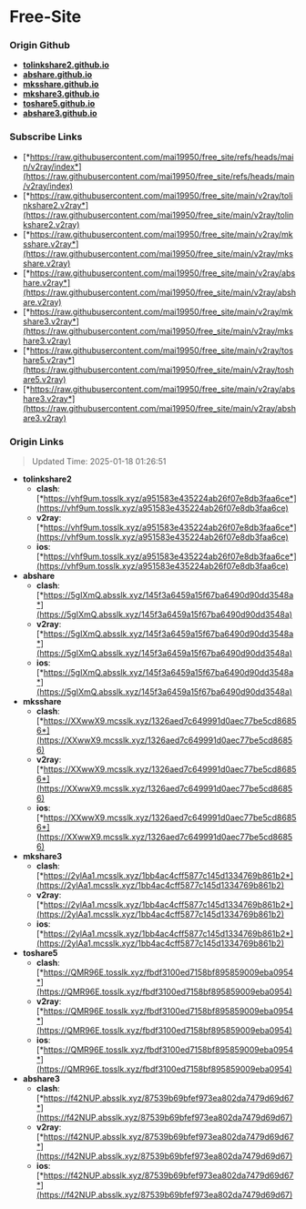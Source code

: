 # Free-Site

### Origin Github

- [**tolinkshare2.github.io**](https://github.com/tolinkshare2/tolinkshare2.github.io)
- [**abshare.github.io**](https://github.com/abshare/abshare.github.io)
- [**mksshare.github.io**](https://github.com/mksshare/mksshare.github.io)
- [**mkshare3.github.io**](https://github.com/mkshare3/mkshare3.github.io)
- [**toshare5.github.io**](https://github.com/toshare5/toshare5.github.io)
- [**abshare3.github.io**](https://github.com/abshare3/abshare3.github.io)

### Subscribe Links

- [*https://raw.githubusercontent.com/mai19950/free_site/refs/heads/main/v2ray/index*](https://raw.githubusercontent.com/mai19950/free_site/refs/heads/main/v2ray/index)
- [*https://raw.githubusercontent.com/mai19950/free_site/main/v2ray/tolinkshare2.v2ray*](https://raw.githubusercontent.com/mai19950/free_site/main/v2ray/tolinkshare2.v2ray)
- [*https://raw.githubusercontent.com/mai19950/free_site/main/v2ray/mksshare.v2ray*](https://raw.githubusercontent.com/mai19950/free_site/main/v2ray/mksshare.v2ray)
- [*https://raw.githubusercontent.com/mai19950/free_site/main/v2ray/abshare.v2ray*](https://raw.githubusercontent.com/mai19950/free_site/main/v2ray/abshare.v2ray)
- [*https://raw.githubusercontent.com/mai19950/free_site/main/v2ray/mkshare3.v2ray*](https://raw.githubusercontent.com/mai19950/free_site/main/v2ray/mkshare3.v2ray)
- [*https://raw.githubusercontent.com/mai19950/free_site/main/v2ray/toshare5.v2ray*](https://raw.githubusercontent.com/mai19950/free_site/main/v2ray/toshare5.v2ray)
- [*https://raw.githubusercontent.com/mai19950/free_site/main/v2ray/abshare3.v2ray*](https://raw.githubusercontent.com/mai19950/free_site/main/v2ray/abshare3.v2ray)

### Origin Links

> Updated Time: 2025-01-18 01:26:51

- **tolinkshare2**
  - **clash**: [*https://vhf9um.tosslk.xyz/a951583e435224ab26f07e8db3faa6ce*](https://vhf9um.tosslk.xyz/a951583e435224ab26f07e8db3faa6ce)
  - **v2ray**: [*https://vhf9um.tosslk.xyz/a951583e435224ab26f07e8db3faa6ce*](https://vhf9um.tosslk.xyz/a951583e435224ab26f07e8db3faa6ce)
  - **ios**: [*https://vhf9um.tosslk.xyz/a951583e435224ab26f07e8db3faa6ce*](https://vhf9um.tosslk.xyz/a951583e435224ab26f07e8db3faa6ce)
- **abshare**
  - **clash**: [*https://5gIXmQ.absslk.xyz/145f3a6459a15f67ba6490d90dd3548a*](https://5gIXmQ.absslk.xyz/145f3a6459a15f67ba6490d90dd3548a)
  - **v2ray**: [*https://5gIXmQ.absslk.xyz/145f3a6459a15f67ba6490d90dd3548a*](https://5gIXmQ.absslk.xyz/145f3a6459a15f67ba6490d90dd3548a)
  - **ios**: [*https://5gIXmQ.absslk.xyz/145f3a6459a15f67ba6490d90dd3548a*](https://5gIXmQ.absslk.xyz/145f3a6459a15f67ba6490d90dd3548a)
- **mksshare**
  - **clash**: [*https://XXwwX9.mcsslk.xyz/1326aed7c649991d0aec77be5cd86856*](https://XXwwX9.mcsslk.xyz/1326aed7c649991d0aec77be5cd86856)
  - **v2ray**: [*https://XXwwX9.mcsslk.xyz/1326aed7c649991d0aec77be5cd86856*](https://XXwwX9.mcsslk.xyz/1326aed7c649991d0aec77be5cd86856)
  - **ios**: [*https://XXwwX9.mcsslk.xyz/1326aed7c649991d0aec77be5cd86856*](https://XXwwX9.mcsslk.xyz/1326aed7c649991d0aec77be5cd86856)
- **mkshare3**
  - **clash**: [*https://2ylAa1.mcsslk.xyz/1bb4ac4cff5877c145d1334769b861b2*](https://2ylAa1.mcsslk.xyz/1bb4ac4cff5877c145d1334769b861b2)
  - **v2ray**: [*https://2ylAa1.mcsslk.xyz/1bb4ac4cff5877c145d1334769b861b2*](https://2ylAa1.mcsslk.xyz/1bb4ac4cff5877c145d1334769b861b2)
  - **ios**: [*https://2ylAa1.mcsslk.xyz/1bb4ac4cff5877c145d1334769b861b2*](https://2ylAa1.mcsslk.xyz/1bb4ac4cff5877c145d1334769b861b2)
- **toshare5**
  - **clash**: [*https://QMR96E.tosslk.xyz/fbdf3100ed7158bf895859009eba0954*](https://QMR96E.tosslk.xyz/fbdf3100ed7158bf895859009eba0954)
  - **v2ray**: [*https://QMR96E.tosslk.xyz/fbdf3100ed7158bf895859009eba0954*](https://QMR96E.tosslk.xyz/fbdf3100ed7158bf895859009eba0954)
  - **ios**: [*https://QMR96E.tosslk.xyz/fbdf3100ed7158bf895859009eba0954*](https://QMR96E.tosslk.xyz/fbdf3100ed7158bf895859009eba0954)
- **abshare3**
  - **clash**: [*https://f42NUP.absslk.xyz/87539b69bfef973ea802da7479d69d67*](https://f42NUP.absslk.xyz/87539b69bfef973ea802da7479d69d67)
  - **v2ray**: [*https://f42NUP.absslk.xyz/87539b69bfef973ea802da7479d69d67*](https://f42NUP.absslk.xyz/87539b69bfef973ea802da7479d69d67)
  - **ios**: [*https://f42NUP.absslk.xyz/87539b69bfef973ea802da7479d69d67*](https://f42NUP.absslk.xyz/87539b69bfef973ea802da7479d69d67)
